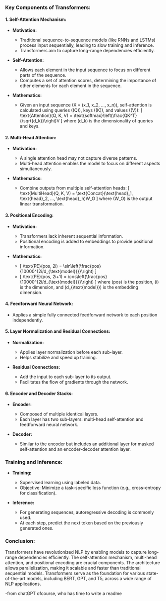 ### Key Components of Transformers:

#### 1. **Self-Attention Mechanism:**
   - **Motivation:**
      - Traditional sequence-to-sequence models (like RNNs and LSTMs) process input sequentially, leading to slow training and inference.
      - Transformers aim to capture long-range dependencies efficiently.

   - **Self-Attention:**
      - Allows each element in the input sequence to focus on different parts of the sequence.
      - Computes a set of attention scores, determining the importance of other elements for each element in the sequence.

   - **Mathematics:**
      - Given an input sequence \(X = (x_1, x_2, ..., x_n)\), self-attention is calculated using queries (\(Q\)), keys (\(K\)), and values (\(V\)):
      \[ \text{Attention}(Q, K, V) = \text{softmax}\left(\frac{QK^T}{\sqrt{d_k}}\right)V \]
      where \(d_k\) is the dimensionality of queries and keys.

#### 2. **Multi-Head Attention:**
   - **Motivation:**
      - A single attention head may not capture diverse patterns.
      - Multi-head attention enables the model to focus on different aspects simultaneously.

   - **Mathematics:**
      - Combine outputs from multiple self-attention heads:
      \[ \text{MultiHead}(Q, K, V) = \text{Concat}(\text{head}_1, \text{head}_2, ..., \text{head}_h)W_O \]
      where \(W_O\) is the output linear transformation.

#### 3. **Positional Encoding:**
   - **Motivation:**
      - Transformers lack inherent sequential information.
      - Positional encoding is added to embeddings to provide positional information.

   - **Mathematics:**
      - \[ \text{PE}(pos, 2i) = \sin\left(\frac{pos}{10000^{2i/d_{\text{model}}}}\right) \]
      - \[ \text{PE}(pos, 2i+1) = \cos\left(\frac{pos}{10000^{2i/d_{\text{model}}}}\right) \]
      where \(pos\) is the position, \(i\) is the dimension, and \(d_{\text{model}}\) is the embedding dimension.

#### 4. **Feedforward Neural Network:**
   - Applies a simple fully connected feedforward network to each position independently.

#### 5. **Layer Normalization and Residual Connections:**
   - **Normalization:**
      - Applies layer normalization before each sub-layer.
      - Helps stabilize and speed up training.

   - **Residual Connections:**
      - Add the input to each sub-layer to its output.
      - Facilitates the flow of gradients through the network.

#### 6. **Encoder and Decoder Stacks:**
   - **Encoder:**
      - Composed of multiple identical layers.
      - Each layer has two sub-layers: multi-head self-attention and feedforward neural network.

   - **Decoder:**
      - Similar to the encoder but includes an additional layer for masked self-attention and an encoder-decoder attention layer.

### Training and Inference:

- **Training:**
   - Supervised learning using labeled data.
   - Objective: Minimize a task-specific loss function (e.g., cross-entropy for classification).

- **Inference:**
   - For generating sequences, autoregressive decoding is commonly used.
   - At each step, predict the next token based on the previously generated ones.

### Conclusion:

Transformers have revolutionized NLP by enabling models to capture long-range dependencies efficiently. The self-attention mechanism, multi-head attention, and positional encoding are crucial components. The architecture allows parallelization, making it scalable and faster than traditional sequential models. Transformers serve as the foundation for various state-of-the-art models, including BERT, GPT, and T5, across a wide range of NLP applications.

-from chatGPT ofcourse, who has time to write a readme